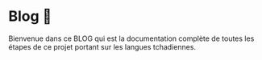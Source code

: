 # Blog 📢

Bienvenue dans ce BLOG qui est la documentation complète de toutes les étapes de ce projet portant sur les langues tchadiennes.
